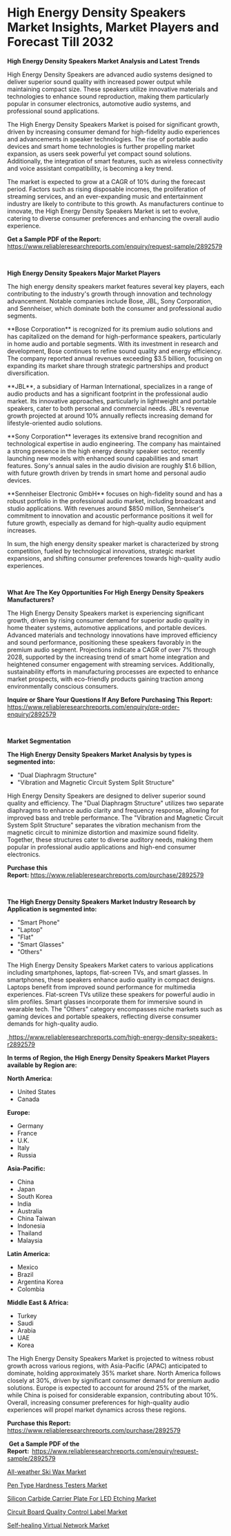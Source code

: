 <p><h1>High Energy Density Speakers Market Insights, Market Players and Forecast Till 2032</h1></p><p><strong>High Energy Density Speakers Market Analysis and Latest Trends</strong></p>
<p><p>High Energy Density Speakers are advanced audio systems designed to deliver superior sound quality with increased power output while maintaining compact size. These speakers utilize innovative materials and technologies to enhance sound reproduction, making them particularly popular in consumer electronics, automotive audio systems, and professional sound applications. </p><p>The High Energy Density Speakers Market is poised for significant growth, driven by increasing consumer demand for high-fidelity audio experiences and advancements in speaker technologies. The rise of portable audio devices and smart home technologies is further propelling market expansion, as users seek powerful yet compact sound solutions. Additionally, the integration of smart features, such as wireless connectivity and voice assistant compatibility, is becoming a key trend.</p><p>The market is expected to grow at a CAGR of 10% during the forecast period. Factors such as rising disposable incomes, the proliferation of streaming services, and an ever-expanding music and entertainment industry are likely to contribute to this growth. As manufacturers continue to innovate, the High Energy Density Speakers Market is set to evolve, catering to diverse consumer preferences and enhancing the overall audio experience.</p></p>
<p><strong>Get a Sample PDF of the Report:&nbsp;</strong> <a href="https://www.reliableresearchreports.com/enquiry/request-sample/2892579?utm_campaign=48&utm_medium=2&utm_source=Github&utm_content=ia&utm_term=15032025&utm_id=high-energy-density-speakers">https://www.reliableresearchreports.com/enquiry/request-sample/2892579</a></p>
<p>&nbsp;</p>
<p><strong>High Energy Density Speakers Major Market Players</strong></p>
<p><p>The high energy density speakers market features several key players, each contributing to the industry's growth through innovation and technology advancement. Notable companies include Bose, JBL, Sony Corporation, and Sennheiser, which dominate both the consumer and professional audio segments.</p><p>**Bose Corporation** is recognized for its premium audio solutions and has capitalized on the demand for high-performance speakers, particularly in home audio and portable segments. With its investment in research and development, Bose continues to refine sound quality and energy efficiency. The company reported annual revenues exceeding $3.5 billion, focusing on expanding its market share through strategic partnerships and product diversification.</p><p>**JBL**, a subsidiary of Harman International, specializes in a range of audio products and has a significant footprint in the professional audio market. Its innovative approaches, particularly in lightweight and portable speakers, cater to both personal and commercial needs. JBL's revenue growth projected at around 10% annually reflects increasing demand for lifestyle-oriented audio solutions.</p><p>**Sony Corporation** leverages its extensive brand recognition and technological expertise in audio engineering. The company has maintained a strong presence in the high energy density speaker sector, recently launching new models with enhanced sound capabilities and smart features. Sony's annual sales in the audio division are roughly $1.6 billion, with future growth driven by trends in smart home and personal audio devices.</p><p>**Sennheiser Electronic GmbH** focuses on high-fidelity sound and has a robust portfolio in the professional audio market, including broadcast and studio applications. With revenues around $850 million, Sennheiser's commitment to innovation and acoustic performance positions it well for future growth, especially as demand for high-quality audio equipment increases.</p><p>In sum, the high energy density speaker market is characterized by strong competition, fueled by technological innovations, strategic market expansions, and shifting consumer preferences towards high-quality audio experiences.</p></p>
<p>&nbsp;</p>
<p><strong>What Are The Key Opportunities For High Energy Density Speakers Manufacturers?</strong></p>
<p><p>The High Energy Density Speakers market is experiencing significant growth, driven by rising consumer demand for superior audio quality in home theater systems, automotive applications, and portable devices. Advanced materials and technology innovations have improved efficiency and sound performance, positioning these speakers favorably in the premium audio segment. Projections indicate a CAGR of over 7% through 2028, supported by the increasing trend of smart home integration and heightened consumer engagement with streaming services. Additionally, sustainability efforts in manufacturing processes are expected to enhance market prospects, with eco-friendly products gaining traction among environmentally conscious consumers.</p></p>
<p><strong>Inquire or Share Your Questions If Any Before Purchasing This Report:</strong> <a href="https://www.reliableresearchreports.com/enquiry/pre-order-enquiry/2892579?utm_campaign=48&utm_medium=2&utm_source=Github&utm_content=ia&utm_term=15032025&utm_id=high-energy-density-speakers">https://www.reliableresearchreports.com/enquiry/pre-order-enquiry/2892579</a></p>
<p>&nbsp;</p>
<p><strong>Market Segmentation</strong></p>
<p><strong>The High Energy Density Speakers Market Analysis by types is segmented into:</strong></p>
<p><ul><li>"Dual Diaphragm Structure"</li><li>"Vibration and Magnetic Circuit System Split Structure"</li></ul></p>
<p><p>High Energy Density Speakers are designed to deliver superior sound quality and efficiency. The "Dual Diaphragm Structure" utilizes two separate diaphragms to enhance audio clarity and frequency response, allowing for improved bass and treble performance. The "Vibration and Magnetic Circuit System Split Structure" separates the vibration mechanism from the magnetic circuit to minimize distortion and maximize sound fidelity. Together, these structures cater to diverse auditory needs, making them popular in professional audio applications and high-end consumer electronics.</p></p>
<p><strong>Purchase this Report:&nbsp;</strong><a href="https://www.reliableresearchreports.com/purchase/2892579?utm_campaign=48&utm_medium=2&utm_source=Github&utm_content=ia&utm_term=15032025&utm_id=high-energy-density-speakers">https://www.reliableresearchreports.com/purchase/2892579</a></p>
<p>&nbsp;</p>
<p><strong>The High Energy Density Speakers Market Industry Research by Application is segmented into:</strong></p>
<p><ul><li>"Smart Phone"</li><li>"Laptop"</li><li>"Flat"</li><li>"Smart Glasses"</li><li>"Others"</li></ul></p>
<p><p>The High Energy Density Speakers Market caters to various applications including smartphones, laptops, flat-screen TVs, and smart glasses. In smartphones, these speakers enhance audio quality in compact designs. Laptops benefit from improved sound performance for multimedia experiences. Flat-screen TVs utilize these speakers for powerful audio in slim profiles. Smart glasses incorporate them for immersive sound in wearable tech. The "Others" category encompasses niche markets such as gaming devices and portable speakers, reflecting diverse consumer demands for high-quality audio.</p></p>
<p><a href="https://www.reliableresearchreports.com/high-energy-density-speakers-r2892579?utm_campaign=48&utm_medium=2&utm_source=Github&utm_content=ia&utm_term=15032025&utm_id=high-energy-density-speakers">&nbsp;https://www.reliableresearchreports.com/high-energy-density-speakers-r2892579</a></p>
<p><strong>In terms of Region, the High Energy Density Speakers Market Players available by Region are:</strong></p>
<p>
    <p> <strong> North America: </strong>
        <ul>
            <li>United States</li>
            <li>Canada</li>
        </ul>
        </p> 
    <p> <strong> Europe: </strong>
        <ul>
            <li>Germany</li>
            <li>France</li>
            <li>U.K.</li>
            <li>Italy</li>
            <li>Russia</li>
        </ul>
        </p> 
    <p> <strong> Asia-Pacific: </strong>
        <ul>
            <li>China</li>
            <li>Japan</li>
            <li>South Korea</li>
            <li>India</li>
            <li>Australia</li>
            <li>China Taiwan</li>
            <li>Indonesia</li>
            <li>Thailand</li>
            <li>Malaysia</li>
        </ul>
        </p> 
    <p> <strong> Latin America: </strong>
        <ul>
            <li>Mexico</li>
            <li>Brazil</li>
            <li>Argentina Korea</li>
            <li>Colombia</li>
        </ul>
        </p> 
    <p> <strong> Middle East & Africa: </strong>
        <ul>
            <li>Turkey</li>
            <li>Saudi</li>
            <li>Arabia</li>
            <li>UAE</li>
            <li>Korea</li>
        </ul>
    </p>
    </p>
<p><p>The High Energy Density Speakers Market is projected to witness robust growth across various regions, with Asia-Pacific (APAC) anticipated to dominate, holding approximately 35% market share. North America follows closely at 30%, driven by significant consumer demand for premium audio solutions. Europe is expected to account for around 25% of the market, while China is poised for considerable expansion, contributing about 10%. Overall, increasing consumer preferences for high-quality audio experiences will propel market dynamics across these regions.</p></p>
<p><strong>Purchase this Report: </strong><a href="https://www.reliableresearchreports.com/purchase/2892579?utm_campaign=48&utm_medium=2&utm_source=Github&utm_content=ia&utm_term=15032025&utm_id=high-energy-density-speakers">https://www.reliableresearchreports.com/purchase/2892579</a></p>
<p>&nbsp;<strong>Get a Sample PDF of the Report:&nbsp;&nbsp;</strong><a href="https://www.reliableresearchreports.com/enquiry/request-sample/2892579?utm_campaign=48&utm_medium=2&utm_source=Github&utm_content=ia&utm_term=15032025&utm_id=high-energy-density-speakers">https://www.reliableresearchreports.com/enquiry/request-sample/2892579</a></p>
<p><strong></strong></p>
<p><p><a href="https://github.com/berkemiars2j/Market-Research-Report-List-1/blob/main/all-weather-ski-wax-market.md?utm_campaign=48&utm_medium=2&utm_source=Github&utm_content=ia&utm_term=15032025&utm_id=high-energy-density-speakers">All-weather Ski Wax Market</a></p><p><a href="https://github.com/hutchkloor4x/Market-Research-Report-List-1/blob/main/pen-type-hardness-testers-market.md?utm_campaign=48&utm_medium=2&utm_source=Github&utm_content=ia&utm_term=15032025&utm_id=high-energy-density-speakers">Pen Type Hardness Testers Market</a></p><p><a href="https://github.com/variothonia/Market-Research-Report-List-1/blob/main/silicon-carbide-carrier-plate-for-led-etching-market.md?utm_campaign=48&utm_medium=2&utm_source=Github&utm_content=ia&utm_term=15032025&utm_id=high-energy-density-speakers">Silicon Carbide Carrier Plate For LED Etching Market</a></p><p><a href="https://github.com/lalkobrinarb/Market-Research-Report-List-1/blob/main/circuit-board-quality-control-label-market.md?utm_campaign=48&utm_medium=2&utm_source=Github&utm_content=ia&utm_term=15032025&utm_id=high-energy-density-speakers">Circuit Board Quality Control Label Market</a></p><p><a href="https://github.com/kimanyuzuga/Market-Research-Report-List-1/blob/main/self-healing-virtual-network-market.md?utm_campaign=48&utm_medium=2&utm_source=Github&utm_content=ia&utm_term=15032025&utm_id=high-energy-density-speakers">Self-healing Virtual Network Market</a></p></p>